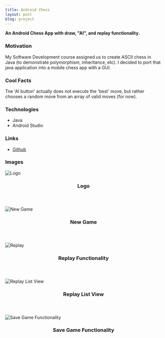 ```yaml
---
title: Android Chess
layout: post
blog: project
---
```

<strong>An Android Chess App with draw, "AI", and replay functionality.</strong>

<h3>Motivation</h3>
My Software Development course assigned us to create ASCII chess in Java (to demonstrate polymorphism, inheritance, etc). I decided to port that java application into a mobile chess app with a GUI.

<h3>Cool Facts</h3>
Tne 'AI button' actually does not execute the 'best' move, but rather chooses a random move from an array of valid moves (for now).

<h3>Technologies</h3>
<ul>
    <li>Java</li>
    <li>Android Studio</li>
</ul>

<h3>Links</h3>
<ul>
    <li><a href="https://github.com/rentumbokon/android-chess" target="_blank">Github</a></li>
</ul>

<h3>Images</h3>
<div class="row">
    <div class="4u 12u$(mobile)">
        <div class="item image fit">
            <img src="{{ 'assets/images/blog-project/ca/ca.png' | relative_url }}" alt="Logo" />
            <header>
                <h3>Logo</h3>
            </header>
        </div>
    </div>  
    <div class="4u 12u$(mobile)">
        <div class="item image fit">
            <img src="{{ 'assets/images/blog-project/ca/1.png' | relative_url }}" alt="New Game" />
            <header>
                <h3>New Game</h3>
            </header>
        </div>
    </div>   
    <div class="4u 12u$(mobile)">
        <div class="item image fit">
            <img src="{{ 'assets/images/blog-project/ca/2.png' | relative_url }}" alt="Replay" />
            <header>
                <h3>Replay Functionality</h3>
            </header>
        </div>
    </div>
    <div class="4u 12u$(mobile)">
        <div class="item image fit">
            <img src="{{ 'assets/images/blog-project/ca/3.png' | relative_url }}" alt="Replay List View" />
            <header>
                <h3>Replay List View</h3>
            </header>
        </div>
    </div>
    <div class="4u 12u$(mobile)">
        <div class="item image fit">
            <img src="{{ 'assets/images/blog-project/ca/4.png' | relative_url }}" alt="Save Game Functionality" />
            <header>
                <h3>Save Game Functionality</h3>
            </header>
        </div>
    </div>            
</div>
